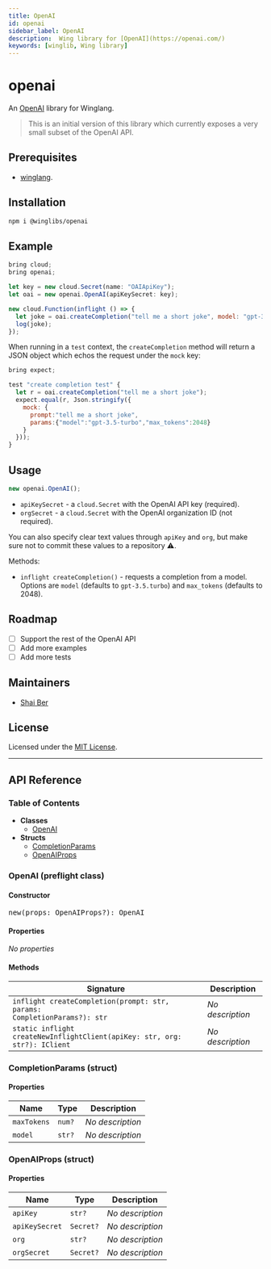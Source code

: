 ```yaml
---
title: OpenAI
id: openai
sidebar_label: OpenAI
description:  Wing library for [OpenAI](https://openai.com/)
keywords: [winglib, Wing library]
---
```

# openai

An [OpenAI](https://openai.com) library for Winglang.

> This is an initial version of this library which currently exposes a very small subset of the
> OpenAI API.

## Prerequisites

* [winglang](https://winglang.io).

## Installation

```sh
npm i @winglibs/openai
```

## Example

```js
bring cloud;
bring openai;

let key = new cloud.Secret(name: "OAIApiKey");
let oai = new openai.OpenAI(apiKeySecret: key);

new cloud.Function(inflight () => {
  let joke = oai.createCompletion("tell me a short joke", model: "gpt-3.5-turbo", max_tokens: 2048);
  log(joke);
});
```

When running in a `test` context, the `createCompletion` method will return a JSON object which
echos the request under the `mock` key:

```js
bring expect;

test "create completion test" {
  let r = oai.createCompletion("tell me a short joke");
  expect.equal(r, Json.stringify({
    mock: {
      prompt:"tell me a short joke",
      params:{"model":"gpt-3.5-turbo","max_tokens":2048}
    }
  }));
}
```

## Usage

```js
new openai.OpenAI();
```

* `apiKeySecret` - a `cloud.Secret` with the OpenAI API key (required).
* `orgSecret` - a `cloud.Secret` with the OpenAI organization ID (not required).

You can also specify clear text values through `apiKey` and `org`, but make sure not to commit these
values to a repository :warning:.

Methods:

* `inflight createCompletion()` - requests a completion from a model. Options are `model` (defaults
  to `gpt-3.5.turbo`) and `max_tokens` (defaults to 2048).

## Roadmap

* [ ] Support the rest of the OpenAI API
* [ ] Add more examples
* [ ] Add more tests

## Maintainers

* [Shai Ber](https://github.com/shaiber)

## License

Licensed under the [MIT License](/LICENSE).

---
<h2>API Reference</h2>

<h3>Table of Contents</h3>

- **Classes**
  - <a href="#@winglibs/openai.OpenAI">OpenAI</a>
- **Structs**
  - <a href="#@winglibs/openai.CompletionParams">CompletionParams</a>
  - <a href="#@winglibs/openai.OpenAIProps">OpenAIProps</a>

<h3 id="@winglibs/openai.OpenAI">OpenAI (preflight class)</h3>

<h4>Constructor</h4>

<pre>
new(props: OpenAIProps?): OpenAI
</pre>

<h4>Properties</h4>

*No properties*

<h4>Methods</h4>

| **Signature** | **Description** |
| --- | --- |
| <code>inflight createCompletion(prompt: str, params: CompletionParams?): str</code> | *No description* |
| <code>static inflight createNewInflightClient(apiKey: str, org: str?): IClient</code> | *No description* |

<h3 id="@winglibs/openai.CompletionParams">CompletionParams (struct)</h3>

<h4>Properties</h4>

| **Name** | **Type** | **Description** |
| --- | --- | --- |
| <code>maxTokens</code> | <code>num?</code> | *No description* |
| <code>model</code> | <code>str?</code> | *No description* |

<h3 id="@winglibs/openai.OpenAIProps">OpenAIProps (struct)</h3>

<h4>Properties</h4>

| **Name** | **Type** | **Description** |
| --- | --- | --- |
| <code>apiKey</code> | <code>str?</code> | *No description* |
| <code>apiKeySecret</code> | <code>Secret?</code> | *No description* |
| <code>org</code> | <code>str?</code> | *No description* |
| <code>orgSecret</code> | <code>Secret?</code> | *No description* |


